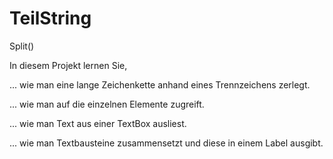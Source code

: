 # TeilString
Split()

In diesem Projekt lernen Sie,

... wie man eine lange Zeichenkette anhand eines Trennzeichens zerlegt.

... wie man auf die einzelnen Elemente zugreift.

... wie man Text aus einer TextBox ausliest.

... wie man Textbausteine zusammensetzt und diese in einem Label ausgibt.

